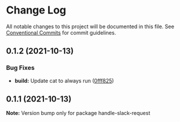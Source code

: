 # Change Log

All notable changes to this project will be documented in this file.
See [Conventional Commits](https://conventionalcommits.org) for commit guidelines.

## 0.1.2 (2021-10-13)


### Bug Fixes

* **build:** Update cat to always run ([0fff825](https://github.com/Pigalito/aws-slack-app/commit/0fff825fa15275f26485c624fd456b1a4b66c54f))





## 0.1.1 (2021-10-13)

**Note:** Version bump only for package handle-slack-request

